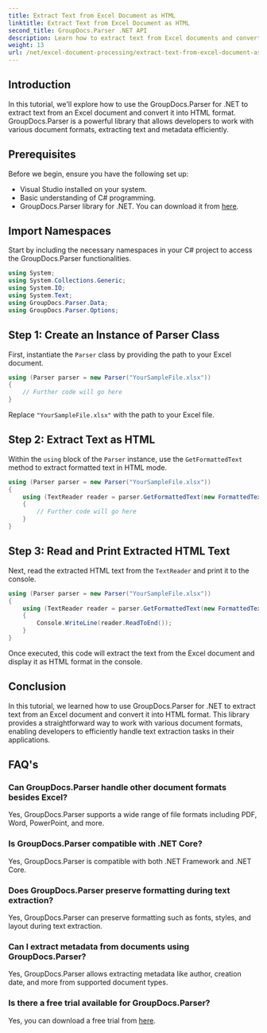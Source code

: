 ```yaml
---
title: Extract Text from Excel Document as HTML
linktitle: Extract Text from Excel Document as HTML
second_title: GroupDocs.Parser .NET API
description: Learn how to extract text from Excel documents and convert it into HTML using GroupDocs.Parser for .NET.
weight: 13
url: /net/excel-document-processing/extract-text-from-excel-document-as-html/
---
```

## Introduction
In this tutorial, we'll explore how to use the GroupDocs.Parser for .NET to extract text from an Excel document and convert it into HTML format. GroupDocs.Parser is a powerful library that allows developers to work with various document formats, extracting text and metadata efficiently.
## Prerequisites
Before we begin, ensure you have the following set up:
- Visual Studio installed on your system.
- Basic understanding of C# programming.
- GroupDocs.Parser library for .NET. You can download it from [here](https://releases.groupdocs.com/parser/net/).
## Import Namespaces
Start by including the necessary namespaces in your C# project to access the GroupDocs.Parser functionalities.
```csharp
using System;
using System.Collections.Generic;
using System.IO;
using System.Text;
using GroupDocs.Parser.Data;
using GroupDocs.Parser.Options;
```
## Step 1: Create an Instance of Parser Class
First, instantiate the `Parser` class by providing the path to your Excel document.
```csharp
using (Parser parser = new Parser("YourSampleFile.xlsx"))
{
    // Further code will go here
}
```
Replace `"YourSampleFile.xlsx"` with the path to your Excel file.
## Step 2: Extract Text as HTML
Within the `using` block of the `Parser` instance, use the `GetFormattedText` method to extract formatted text in HTML mode.
```csharp
using (Parser parser = new Parser("YourSampleFile.xlsx"))
{
    using (TextReader reader = parser.GetFormattedText(new FormattedTextOptions(FormattedTextMode.Html)))
    {
        // Further code will go here
    }
}
```
## Step 3: Read and Print Extracted HTML Text
Next, read the extracted HTML text from the `TextReader` and print it to the console.
```csharp
using (Parser parser = new Parser("YourSampleFile.xlsx"))
{
    using (TextReader reader = parser.GetFormattedText(new FormattedTextOptions(FormattedTextMode.Html)))
    {
        Console.WriteLine(reader.ReadToEnd());
    }
}
```
Once executed, this code will extract the text from the Excel document and display it as HTML format in the console.
## Conclusion
In this tutorial, we learned how to use GroupDocs.Parser for .NET to extract text from an Excel document and convert it into HTML format. This library provides a straightforward way to work with various document formats, enabling developers to efficiently handle text extraction tasks in their applications.

## FAQ's
### Can GroupDocs.Parser handle other document formats besides Excel?
Yes, GroupDocs.Parser supports a wide range of file formats including PDF, Word, PowerPoint, and more.
### Is GroupDocs.Parser compatible with .NET Core?
Yes, GroupDocs.Parser is compatible with both .NET Framework and .NET Core.
### Does GroupDocs.Parser preserve formatting during text extraction?
Yes, GroupDocs.Parser can preserve formatting such as fonts, styles, and layout during text extraction.
### Can I extract metadata from documents using GroupDocs.Parser?
Yes, GroupDocs.Parser allows extracting metadata like author, creation date, and more from supported document types.
### Is there a free trial available for GroupDocs.Parser?
Yes, you can download a free trial from [here](https://releases.groupdocs.com/).
